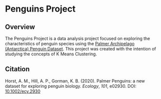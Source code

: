 # Penguins Project

## Overview
The Penguins Project is a data analysis project focused on exploring the characteristics of penguin species using the [Palmer Archipelago (Antarctica) Penguin Dataset](https://allisonhorst.github.io/palmerpenguins/). This project was created with the intention of studying the concepts of K Means Clustering.

## Citation

Horst, A. M., Hill, A. P., Gorman, K. B. (2020). Palmer Penguins: a new dataset for exploring penguin biology. *Ecology*, *101*, e02930. DOI: [10.1002/ecy.2930](https://doi.org/10.1002/ecy.2930)



